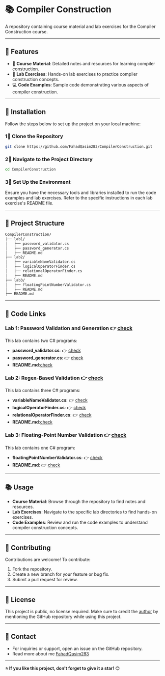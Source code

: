 # 📚 Compiler Construction

A repository containing course material and lab exercises for the Compiler Construction course.

---

## 👋 Features

- 🔧 **Course Material**: Detailed notes and resources for learning compiler construction.
- 🧪 **Lab Exercises**: Hands-on lab exercises to practice compiler construction concepts.
- 💻 **Code Examples**: Sample code demonstrating various aspects of compiler construction.

---

## 🚀 Installation

Follow the steps below to set up the project on your local machine:

### 1⃣ Clone the Repository

```bash
git clone https://github.com/FahadQasim283/CompilerConstruction.git
``` 
### 2⃣ Navigate to the Project Directory
```bash
cd CompilerConstruction
```
### 3⃣ Set Up the Environment
Ensure you have the necessary tools and libraries installed to run the code examples and lab exercises. Refer to the specific instructions in each lab exercise's README file.

---

## 📂 Project Structure

```bash
CompilerConstruction/
├── lab1/
│   ├── password_validator.cs
│   ├── password_generator.cs
│   ├── README.md
├── lab2/
│   ├── variableNameValidator.cs
│   ├── logicalOperatorFinder.cs
│   ├── relationalOperatorFinder.cs
│   ├── README.md
├── lab3/
│   ├── floatingPointNumberValidator.cs
│   ├── README.md
├── README.md
```

---

## 🧪 Code Links

### Lab 1: Password Validation and Generation 👉 [check](lab1/)
This lab contains two C# programs:
- **password_validator.cs**: 👉 [check](lab1/password_validator.cs)
- **password_generator.cs**: 👉 [check](lab1/password_generator.cs)
- **README.md**:[check](lab1/README.md)      

### Lab 2: Regex-Based Validation 👉 [check](lab2/)
This lab contains three C# programs:
- **variableNameValidator.cs**: 👉 [check](lab2/variableNameValidator.cs)
- **logicalOperatorFinder.cs**: 👉 [check](lab2/logicalOperatorFinder.cs)
- **relationalOperatorFinder.cs**: 👉 [check](lab2/relationalOperatorFinder.cs)
- **README.md**:[check](lab2/README.md)      

### Lab 3: Floating-Point Number Validation 👉 [check](lab3/)
This lab contains one C# program:
- **floatingPointNumberValidator.cs**: 👉 [check](lab3/floatingPointNumberValidator.cs)
- **README.md**: 👉 [check](lab3/README.md)

---

## 📚 Usage
- **Course Material**: Browse through the repository to find notes and resources.
- **Lab Exercises**: Navigate to the specific lab directories to find hands-on exercises.
- **Code Examples**: Review and run the code examples to understand compiler construction concepts.

---

## 🤝 Contributing
Contributions are welcome! To contribute:
1. Fork the repository.
2. Create a new branch for your feature or bug fix.
3. Submit a pull request for review.

---

## 📝 License
This project is public, no license required. Make sure to credit the [author](https://github.com/FahadQasim283/) by mentioning the GitHub repository while using this project.

---

## 📧 Contact
- For inquiries or support, open an issue on the GitHub repository.
- Read more about me [FahadQasim283](https://github.com/FahadQasim283/)
---

**⭐️ If you like this project, don't forget to give it a star!** 😊
